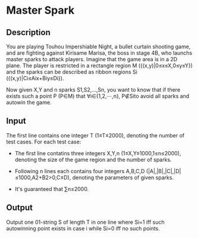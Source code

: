# Master Spark
## Description
You are playing Touhou Impershiable Night, a bullet curtain shooting game, and are fighting against Kirisame Marisa, the boss in stage 4B, who launchs master sparks to attack players. Imagine that the game area is in a 2D plane. The player is restricted in a rectangle region M ({(x,y)|0≤x≤X,0≤y≤Y}) and the sparks can be described as ribbon regions Si ({(x,y)|Ci≤Aix+Biy≤Di}).

Now given X,Y and n sparks S1,S2,...,Sn, you want to know that if there exists such a point P (P∈M) that ∀i∈{1,2,⋯,n}, P∉Sito avoid all sparks and autowin the game.

## Input
The first line contains one integer T (1≤T≤2000), denoting the number of test cases.
For each test case:

- The first line contatins three integers X,Y,n (1≤X,Y≤1000,1≤n≤2000), denoting the size of the game region and the number of sparks.

- Following n lines each contains four integers A,B,C,D (|A|,|B|,|C|,|D|≤1000,A2+B2>0,C≤D), denoting the parameters of given sparks.

- It's guaranteed that ∑n≤2000.

## Output

Output one 01-string S of length T in one line where Si=1 iff such autowinning point exists in case i while Si=0 iff no such points.
